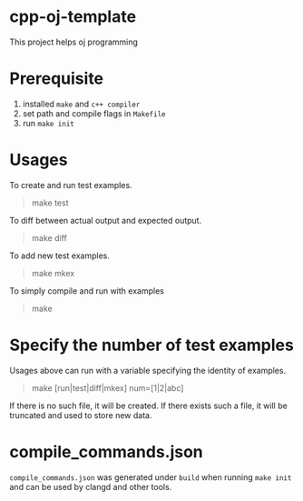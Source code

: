 # cpp-oj-template
This project helps oj programming

# Prerequisite

1. installed `make` and `c++ compiler`
2. set path and compile flags in `Makefile`
3. run `make init`

# Usages

To create and run test examples.
> make test

To diff between actual output and expected output.
> make diff

To add new test examples.
> make mkex

To simply compile and run with examples
> make

# Specify the number of test examples
Usages above can run with a variable specifying the identity of examples.
> make [run|test|diff|mkex] num=[1|2|abc]

If there is no such file, it will be created. If there exists such a file, it will be truncated and used to store new data.

# compile_commands.json
`compile_commands.json` was generated under `build` when running `make init` and can be used by clangd and other tools.